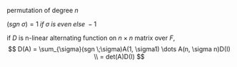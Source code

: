 permutation of degree $n$

$(sgn \;\sigma) = 1 \;if \;\sigma \;is \;even \;else \;-1$

if $D$ is n-linear alternating function on $n \times n$ matrix over $F$,
$$
D(A) = \sum_{\sigma}(sgn \;\sigma)A(1, \sigma1) \dots A(n, \sigma n)D(I) \\
= det(A)D(I)
$$


